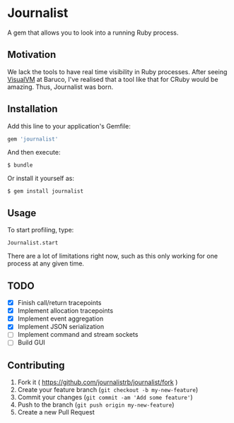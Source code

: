 # Journalist

A gem that allows you to look into a running Ruby process.

## Motivation

We lack the tools to have real time visibility in Ruby processes. After seeing [VisualVM](http://visualvm.java.net/) at Baruco, I've realised that a tool like that for CRuby would be amazing. Thus, Journalist was born.

## Installation

Add this line to your application's Gemfile:

```ruby
gem 'journalist'
```

And then execute:

    $ bundle

Or install it yourself as:

    $ gem install journalist

## Usage

To start profiling, type:

    Journalist.start

There are a lot of limitations right now, such as this only working for one process at any given time.

## TODO

- [X] Finish call/return tracepoints
- [X] Implement allocation tracepoints
- [X] Implement event aggregation
- [X] Implement JSON serialization
- [ ] Implement command and stream sockets
- [ ] Build GUI

## Contributing

1. Fork it ( https://github.com/journalistrb/journalist/fork )
2. Create your feature branch (`git checkout -b my-new-feature`)
3. Commit your changes (`git commit -am 'Add some feature'`)
4. Push to the branch (`git push origin my-new-feature`)
5. Create a new Pull Request
